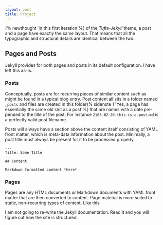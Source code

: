 ```yaml
---
layout: post
title: Project
---
```


{% newthought 'In this first iteration'%} of the _Tufte-Jekyll_ theme, a post and a page have exactly the same layout. That means that all the typographic and structural details are identical between the two.

## Pages and Posts

Jekyll provides for both pages and posts in its default configuration. I have left this as-is.

### Posts

Conceptually, posts are for recurring pieces of similar content such as might be found in a typical blog entry. Post content all sits in a folder named `_posts` and files are created in this folder{% sidenote 1 'Yes, a page has essentially the same old shit as a post'%} that are names with a date pre-pended to the title of the post. For instance `2105-02-20-this-is-a-post.md` is a perfectly valid post filename.

Posts will always have a section above the content itself consisting of YAML front matter, which is meta-data information about the post. Minimally, a post title must always be present for it to be processed properly.

```
---
Title: Some Title
---
## Content

Markdown formatted content *here*.
```

### Pages

Pages are any HTML documents _or_ Markdown documents with YAML front matter that are then converted to content. Page material is more suited to static, non-recurring types of content. Like this

I am not going to re-write the Jekyll documentation. Read it and you will figure out how the site is structured.
